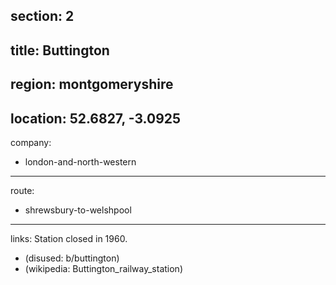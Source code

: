 section: 2
----
title: Buttington
----
region: montgomeryshire
----
location: 52.6827, -3.0925
----
company:
- london-and-north-western
----
route:
- shrewsbury-to-welshpool
----
links:
Station closed in 1960.
- (disused: b/buttington)
- (wikipedia: Buttington_railway_station)
